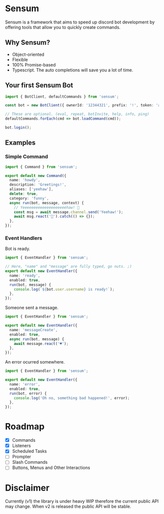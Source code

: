 # Sensum

Sensum is a framework that aims to speed up discord bot development by offering tools that allow you to quickly create commands.

## Why Sensum?

-   Object-oriented
-   Flexible
-   100% Promise-based
-   Typescript. The auto completions will save you a lot of time.

## Your first Sensum Bot

```typescript
import { BotClient, defaultCommands } from 'sensum';

const bot = new BotClient({ ownerId: '12344321', prefix: '!', token: 'abc.DefGhijkLmn123' });

// These are optional. (eval, repeat, botInvite, help, info, ping)
defaultCommands.forEach(cmd => bot.loadCommand(cmd));

bot.login();

```

## Examples

### Simple Command

```typescript
import { Command } from 'sensum';

export default new Command({
  name: 'howdy',
  description: 'Greetings!',
  aliases: ['yeehaw'],
  delete: true,
  category: 'funny',
  async run(bot, message, context) {
    // Yeeeeeeeeeeeeeeeeeeeehaw! 🐄
    const msg = await message.channel.send('Yeehaw!');
    await msg.react('🤠').catch(() => {});
  },
});
```

### Event Handlers

Bot is ready.

```typescript
import { EventHandler } from 'sensum';

// Here, "name" and "message" are fully typed, go nuts. ;)
export default new EventHandler({
  name: 'ready',
  enabled: true,
  run(bot, message) {
    console.log(`${bot.user.username} is ready!`);
  },
});
```

Someone sent a message.

```typescript
import { EventHandler } from 'sensum';

export default new EventHandler({
  name: 'messageCreate',
  enabled: true,
  async run(bot, message) {
    await message.react('♥');
  },
});
```

An error ocurred somewhere.

```typescript
import { EventHandler } from 'sensum';

export default new EventHandler({
  name: 'error',
  enabled: true,
  run(bot, error) {
    console.log('Oh no, something bad happened!', error);
  },
});
```

# Roadmap

-   [x] Commands
-   [x] Listeners
-   [x] Scheduled Tasks
-   [ ] Prompter
-   [ ] Slash Commands
-   [ ] Buttons, Menus and Other Interactions

# Disclaimer

Currently (v1) the library is under heavy WIP therefore the current public API may change. When v2 is released the public API will be stable.
